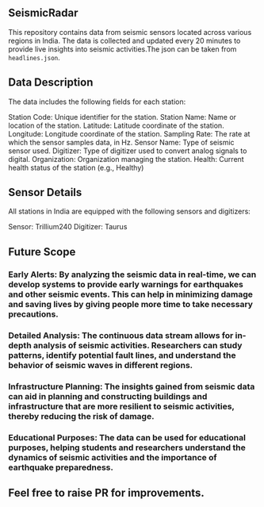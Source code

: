 ## SeismicRadar

This repository contains data from seismic sensors located across various regions in India. The data is collected and updated every 20 minutes to provide live insights into seismic activities.The json can be taken from `headlines.json`. 

## Data Description

The data includes the following fields for each station:

Station Code: Unique identifier for the station.
Station Name: Name or location of the station.
Latitude: Latitude coordinate of the station.
Longitude: Longitude coordinate of the station.
Sampling Rate: The rate at which the sensor samples data, in Hz.
Sensor Name: Type of seismic sensor used.
Digitizer: Type of digitizer used to convert analog signals to digital.
Organization: Organization managing the station.
Health: Current health status of the station (e.g., Healthy)

## Sensor Details

All stations in India are equipped with the following sensors and digitizers:

Sensor: Trillium240
Digitizer: Taurus

## Future Scope

### Early Alerts: By analyzing the seismic data in real-time, we can develop systems to provide early warnings for earthquakes and other seismic events. This can help in minimizing damage and saving lives by giving people more time to take necessary precautions.

### Detailed Analysis: The continuous data stream allows for in-depth analysis of seismic activities. Researchers can study patterns, identify potential fault lines, and understand the behavior of seismic waves in different regions.

### Infrastructure Planning: The insights gained from seismic data can aid in planning and constructing buildings and infrastructure that are more resilient to seismic activities, thereby reducing the risk of damage.

### Educational Purposes: The data can be used for educational purposes, helping students and researchers understand the dynamics of seismic activities and the importance of earthquake preparedness.

## Feel free to raise PR for improvements.

